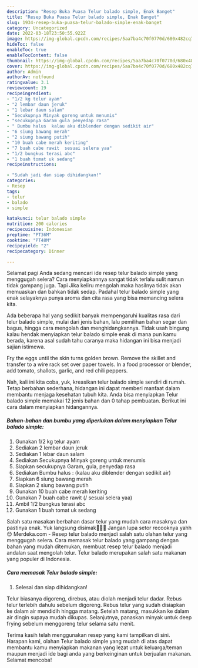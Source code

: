 ```yaml
---
description: "Resep Buka Puasa Telur balado simple, Enak Banget"
title: "Resep Buka Puasa Telur balado simple, Enak Banget"
slug: 1934-resep-buka-puasa-telur-balado-simple-enak-banget
category: Uncategorized
date: 2022-03-18T23:50:55.922Z
image: https://img-global.cpcdn.com/recipes/5aa7ba4c70f0770d/680x482cq70/telur-balado-simple-foto-resep-utama.jpg
hideToc: false
enableToc: true
enableTocContent: false
thumbnail: https://img-global.cpcdn.com/recipes/5aa7ba4c70f0770d/680x482cq70/telur-balado-simple-foto-resep-utama.jpg
cover: https://img-global.cpcdn.com/recipes/5aa7ba4c70f0770d/680x482cq70/telur-balado-simple-foto-resep-utama.jpg
author: Admin
authorAv: notfound
ratingvalue: 3.1
reviewcount: 19
recipeingredient:
- "1/2 kg telur ayam"
- "2 lembar daun jeruk"
- "1 lebar daun salam"
- "Secukupnya Minyak goreng untuk menumis"
- "secukupnya Garam gula penyedap rasa"
- " Bumbu halus  kalau aku diblender dengan sedikit air"
- "6 siung bawang merah"
- "2 siung bawang putih"
- "10 buah cabe merah keriting"
- "7 buah cabe rawit  sesuai selera yaa"
- "1/2 bungkus terasi abc"
- "1 buah tomat uk sedang"
recipeinstructions:

- "Sudah jadi dan siap dihidangkan!"
categories:
- Resep
tags:
- telur
- balado
- simple

katakunci: telur balado simple 
nutrition: 200 calories
recipecuisine: Indonesian
preptime: "PT36M"
cooktime: "PT48M"
recipeyield: "2"
recipecategory: Dinner

---
```



Selamat pagi Anda sedang mencari ide resep telur balado simple yang menggugah selera? Cara menyiapkannya sangat tidak terlalu sulit namun tidak gampang juga. Tapi Jika keliru mengolah maka hasilnya tidak akan memuaskan dan bahkan tidak sedap. Padahal telur balado simple yang enak selayaknya punya aroma dan cita rasa yang bisa memancing selera kita.


Ada beberapa hal yang sedikit banyak mempengaruhi kualitas rasa dari telur balado simple, mulai dari jenis bahan, lalu pemilihan bahan segar dan bagus, hingga cara mengolah dan menghidangkannya. Tidak usah bingung kalau hendak menyiapkan telur balado simple enak di mana pun kamu berada, karena asal sudah tahu caranya maka hidangan ini bisa menjadi sajian istimewa.

Fry the eggs until the skin turns golden brown. Remove the skillet and transfer to a wire rack set over paper towels. In a food processor or blender, add tomato, shallots, garlic, and red chili peppers.


Nah, kali ini kita coba, yuk, kreasikan telur balado simple sendiri di rumah. Tetap berbahan sederhana, hidangan ini dapat memberi manfaat dalam membantu menjaga kesehatan tubuh kita. Anda bisa menyiapkan Telur balado simple memakai 12 jenis bahan dan 0 tahap pembuatan. Berikut ini cara dalam menyiapkan hidangannya.

<!--inarticleads1-->

##### Bahan-bahan dan bumbu yang diperlukan dalam menyiapkan Telur balado simple:

1. Gunakan 1/2 kg telur ayam
1. Sediakan 2 lembar daun jeruk
1. Sediakan 1 lebar daun salam
1. Sediakan Secukupnya Minyak goreng untuk menumis
1. Siapkan secukupnya Garam, gula, penyedap rasa
1. Sediakan  Bumbu halus : (kalau aku diblender dengan sedikit air)
1. Siapkan 6 siung bawang merah
1. Siapkan 2 siung bawang putih
1. Gunakan 10 buah cabe merah keriting
1. Gunakan 7 buah cabe rawit (/ sesuai selera yaa)
1. Ambil 1/2 bungkus terasi abc
1. Gunakan 1 buah tomat uk sedang


Salah satu masakan berbahan dasar telur yang mudah cara masaknya dan pastinya enak. Yuk langsung disimak🙆🏻‍♀️ Jangan lupa setor recooknya yahh😊 Merdeka.com - Resep telur balado menjadi salah satu olahan telur yang menggugah selera. Cara memasak telur balado yang gampang dengan bahan yang mudah ditemukan, membuat resep telur balado menjadi andalan saat mengolah telur. Telur balado merupakan salah satu makanan yang populer di Indonesia. 

<!--inarticleads2-->

##### Cara memasak Telur balado simple:


1. Selesai dan siap dihidangkan!

Telur biasanya digoreng, direbus, atau diolah menjadi telur dadar. Rebus telur terlebih dahulu sebelum digoreng. Rebus telur yang sudah disiapkan ke dalam air mendidih hingga matang. Setelah matang, masukkan ke dalam air dingin supaya mudah dikupas. Selanjutnya, panaskan minyak untuk deep frying sebelum menggoreng telur selama satu menit. 

Terima kasih telah menggunakan resep yang kami tampilkan di sini. Harapan kami, olahan Telur balado simple yang mudah di atas dapat membantu kamu menyiapkan makanan yang lezat untuk keluarga/teman maupun menjadi ide bagi anda yang berkeinginan untuk berjualan makanan. Selamat mencoba!
